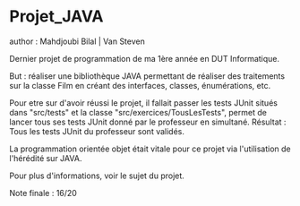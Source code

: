 # Projet_JAVA

author : Mahdjoubi Bilal | Van Steven

Dernier projet de programmation de ma 1ère année en DUT Informatique.

But : réaliser une bibliothèque JAVA permettant de réaliser des traitements sur la classe Film en créant 
des interfaces, classes, énumérations, etc. 

Pour etre sur d'avoir réussi le projet, il fallait passer les tests JUnit situés dans "src/tests" et la classe "src/exercices/TousLesTests", permet de lancer tous ses tests JUnit donné par le professeur en simultané. 
Résultat : Tous les tests JUnit du professeur sont validés. 

La programmation orientée objet était vitale pour ce projet via l'utilisation de l'hérédité sur JAVA.

Pour plus d'informations, voir le sujet du projet. 

Note finale : 16/20
